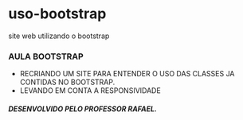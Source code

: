 # uso-bootstrap
site web utilizando o bootstrap


### AULA BOOTSTRAP 



- RECRIANDO UM SITE PARA ENTENDER O USO DAS CLASSES JA CONTIDAS NO BOOTSTRAP.
- LEVANDO EM CONTA A RESPONSIVIDADE 




##### DESENVOLVIDO PELO PROFESSOR RAFAEL.
